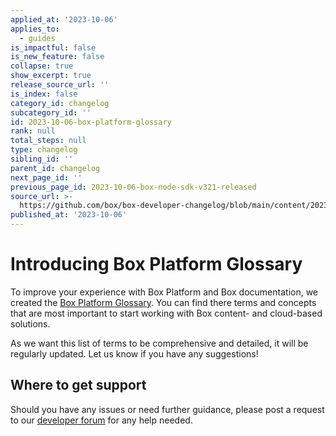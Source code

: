 ```yaml
---
applied_at: '2023-10-06'
applies_to:
  - guides
is_impactful: false
is_new_feature: false
collapse: true
show_excerpt: true
release_source_url: ''
is_index: false
category_id: changelog
subcategory_id: ''
id: 2023-10-06-box-platform-glossary
rank: null
total_steps: null
type: changelog
sibling_id: ''
parent_id: changelog
next_page_id: ''
previous_page_id: 2023-10-06-box-node-sdk-v321-released
source_url: >-
  https://github.com/box/box-developer-changelog/blob/main/content/2023/10-06-box-platform-glossary.md
published_at: '2023-10-06'
---
```

# Introducing Box Platform Glossary

To improve your experience with Box Platform and Box documentation, we created the [Box Platform Glossary][1].
You can find there terms and concepts that are most important to start working with Box content- and cloud-based solutions.

<!-- more -->

As we want this list of terms to be comprehensive and detailed, it will be regularly updated. Let us know if you have any suggestions!

## Where to get support

Should you have any issues or need further guidance, please post a request to our [developer forum][2] for any help needed.

[1]: g://getting-started/box-glossary
[2]: https://forum.box.com/